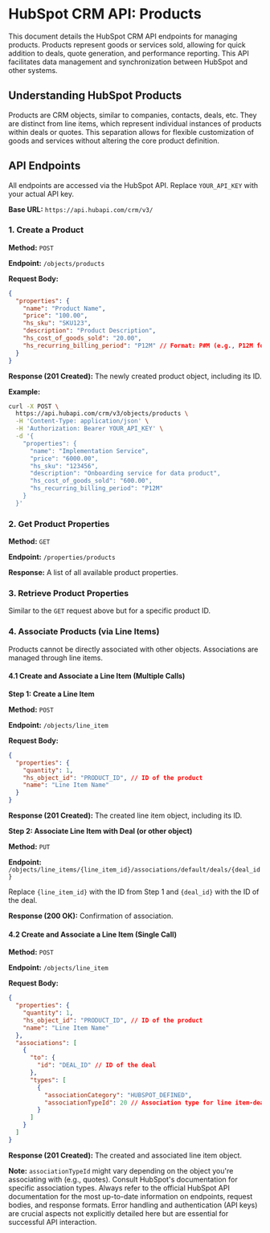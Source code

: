 # HubSpot CRM API: Products

This document details the HubSpot CRM API endpoints for managing products.  Products represent goods or services sold, allowing for quick addition to deals, quote generation, and performance reporting.  This API facilitates data management and synchronization between HubSpot and other systems.

## Understanding HubSpot Products

Products are CRM objects, similar to companies, contacts, deals, etc.  They are distinct from line items, which represent individual instances of products within deals or quotes.  This separation allows for flexible customization of goods and services without altering the core product definition.

## API Endpoints

All endpoints are accessed via the HubSpot API.  Replace `YOUR_API_KEY` with your actual API key.

**Base URL:** `https://api.hubapi.com/crm/v3/`


### 1. Create a Product

**Method:** `POST`

**Endpoint:** `/objects/products`

**Request Body:**

```json
{
  "properties": {
    "name": "Product Name",
    "price": "100.00",
    "hs_sku": "SKU123",
    "description": "Product Description",
    "hs_cost_of_goods_sold": "20.00",
    "hs_recurring_billing_period": "P12M" // Format: P#M (e.g., P12M for 12 months)
  }
}
```

**Response (201 Created):**  The newly created product object, including its ID.

**Example:**

```bash
curl -X POST \
  https://api.hubapi.com/crm/v3/objects/products \
  -H 'Content-Type: application/json' \
  -H 'Authorization: Bearer YOUR_API_KEY' \
  -d '{
    "properties": {
      "name": "Implementation Service",
      "price": "6000.00",
      "hs_sku": "123456",
      "description": "Onboarding service for data product",
      "hs_cost_of_goods_sold": "600.00",
      "hs_recurring_billing_period": "P12M"
    }
  }'
```


### 2. Get Product Properties

**Method:** `GET`

**Endpoint:** `/properties/products`

**Response:** A list of all available product properties.


### 3.  Retrieve Product Properties

Similar to the `GET` request above but for a specific product ID.


### 4. Associate Products (via Line Items)

Products cannot be directly associated with other objects.  Associations are managed through line items.


#### 4.1 Create and Associate a Line Item (Multiple Calls)

**Step 1: Create a Line Item**

**Method:** `POST`

**Endpoint:** `/objects/line_item`

**Request Body:**

```json
{
  "properties": {
    "quantity": 1,
    "hs_object_id": "PRODUCT_ID", // ID of the product
    "name": "Line Item Name"
  }
}
```

**Response (201 Created):** The created line item object, including its ID.


**Step 2: Associate Line Item with Deal (or other object)**

**Method:** `PUT`

**Endpoint:** `/objects/line_items/{line_item_id}/associations/default/deals/{deal_id}`

Replace `{line_item_id}` with the ID from Step 1 and `{deal_id}` with the ID of the deal.

**Response (200 OK):** Confirmation of association.


#### 4.2 Create and Associate a Line Item (Single Call)

**Method:** `POST`

**Endpoint:** `/objects/line_item`

**Request Body:**

```json
{
  "properties": {
    "quantity": 1,
    "hs_object_id": "PRODUCT_ID", // ID of the product
    "name": "Line Item Name"
  },
  "associations": [
    {
      "to": {
        "id": "DEAL_ID" // ID of the deal
      },
      "types": [
        {
          "associationCategory": "HUBSPOT_DEFINED",
          "associationTypeId": 20 // Association type for line item-deal
        }
      ]
    }
  ]
}
```

**Response (201 Created):** The created and associated line item object.

**Note:**  `associationTypeId` might vary depending on the object you're associating with (e.g., quotes). Consult HubSpot's documentation for specific association types.  Always refer to the official HubSpot API documentation for the most up-to-date information on endpoints, request bodies, and response formats.  Error handling and authentication (API keys) are crucial aspects not explicitly detailed here but are essential for successful API interaction.

